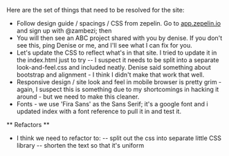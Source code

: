 Here are the set of things that need to be resolved for the site:
 -  Follow design guide / spacings / CSS from zepelin. Go to <A HREF="https://app.zepelin.io">app.zepelin.io</A> and sign up with @zambezi; then 
 -  You will then see an ABC project shared with you by denise. If you don't see this, ping Denise or me, and I'll see what I can fix for you.
 -  Let's update the CSS to reflect what's in that site. I tried to update it in the index.html just to try -- I suspect it needs to be split into a separate look-and-feel.css and included neatly. Denise said something about bootstrap and alignment - I think I didn't make that work that well.
 -  Responsive design / site look and feel in mobile browser is pretty grim - again, I suspect this is something due to my shortcomings in hacking it around - but we need to make this cleaner.
 - Fonts - we use 'Fira Sans' as the Sans Serif; it's a google font and i updated index with a font reference to pull it in and test it.
 
 ** Refactors **
 
 - I think we need to refactor to:
 -- split out the css into separate little CSS library
 -- shorten the text so that it's uniform 
